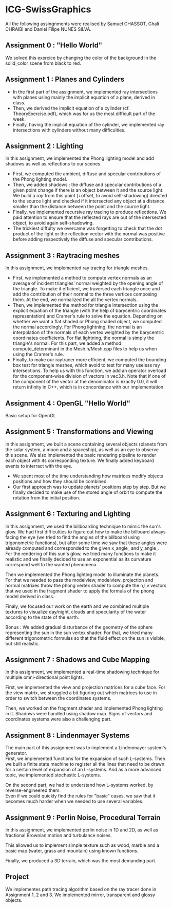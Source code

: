 # ICG-SwissGraphics

All the following assingnments were realised by Samuel CHASSOT, Ghali CHRAIBI and Daniel Filipe NUNES SILVA.

## Assignment 0 : "Hello World"

We solved this exercice by changing the color of the background in the solid_color scene from black to red.

## Assignment 1 : Planes and Cylinders

- In the first part of the assignment, we implemented ray intersections with planes using mainly the implicit equation of a plane, derived in class.
- Then, we derived the implicit equation of a cylinder (cf. TheoryExercise.pdf), which was for us the most difficult part of the week.
- Finally, having the implicit equation of the cylinder, we implemented ray intersections with cylinders without many difficulties.

## Assignment 2 : Lighting

In this assignment, we implemented the Phong lighting model and add shadows as well as reflections to our scenes.

- First, we computed the ambient, diffuse and specular contributions of the Phong lighting model.
- Then, we added shadows : the diffuse and specular contributions of a given point change if there is an object between it and the source light. We build a _ray_ from this point (+offset, to avoid self-shadowing) directed to the source light and checked if it intersected any object at a distance smaller than the distance between the point and the source light.
- Finally, we implemented recursive ray tracing to produce reflections. We paid attention to ensure that the reflected rays are out of the intersected object, to avoid again self-shadowing.
- The trickiest diffulty we overcame was forgetting to check that the dot product of the light or the reflection vector with the normal was positive before adding respectively the diffuse and specular contributions.

## Assignment 3 : Raytracing meshes

In this assignment, we implemented ray tracing for triangle meshes.

- First, we implemented a method to compute vertex normals as an average of incident triangles' normal weighted by the opening angle of the triangle. To make it efficient, we traversed each triangle once and add the contribution of their normal to the three vertices composing them. At the end, we normalized the all the vertex normals.
- Then, we implemented the method for triangle intersection using the explicit equation of the triangle (with the help of barycentric coordinates representation) and Cramer's rule to solve the equation. Depending on whether we  want a flat shaded or Phong shaded object, we computed the normal accordingly. For Phong lightning, the normal is an interpolation of the normals of each vertex weighted by the barycentric coordinates coefficients. For flat lightning, the normal is simply the triangle's normal.
For this part, we added a method compute_determinant in the Mesh.h/Mesh.cpp files to help us when using the Cramer's rule.
- Finally, to make our raytracer more efficient, we computed the bounding box test for triangle meshes, which avoid to test for many useless ray intersections. To help us with this function, we add an operator overload for the component-wise division of vectors in vec3.h.
Note that if one of the component of the vector at the denominator is exactly 0.0, it will return infinity in C++, which is in concordance with our implementation.

## Assignment 4 : OpenGL "Hello World"

Basic setup for OpenGL


## Assignment 5 : Transformations and Viewing

In this assignment, we built a scene containing several objects (planets from the solar system, a moon and a spaceship), as well as an eye to observe this scene. We also implemented the basic rendering pipeline to render each object with its corresponding texture. We finally added keyboard events to interract with the eye.

- We spent most of the time understanding how matrices modify objects positions and how they should be combined.
- Our first approach was to update planets' positions step by step. But we finally decided to make use of the stored angle of orbit to compute the rotation from the initial position.

## Assignment 6 : Texturing and Lighting

In this assignment, we used the billboarding technique to mimic the sun's glow. We had first difficulties to figure out how to make the billboard always facing the eye (we tried to find the angles of the billboard using trigonometric functions), but after some time we saw that these angles were already computed and corresponded to the given x\_angle_ and y\_angle_.
For the rendering of this sun's glow, we tried many functions to make it realistic and we finally decided to use an exponential as its curvature correspond well to the wanted phenomena.

Then we implemented the Phong lighting model to illuminate the planets. For that we needed to pass the modelview, modelview_projection and normal matrixes throw the phong vertex shader to compute the n,l,v vectors that we used in the fragment shader to apply the formula of the phong model derived in class.

Finaly, we focused our work on the earth and we combined multiple textures to visualize day/night, clouds and specularity of the water according to the state of the earth.

Bonus : We added gradual disturbance of the geometry of the sphere representing the sun in the sun vertex shader. For that, we tried many different trigonometric formulas so that the fluid effect on the sun is visible, but still realistic.

## Assignment 7 : Shadows and Cube Mapping

In this assignment, we implemented a real-time shadowing technique for multiple omni-directional point lights.

First, we implemented the view and projection matrices for a cube face. For the view matrix, we struggled a bit figuring out which matrices to use in order to switch between the coordinates systems.

Then, we worked on the fragment shader and implemented Phong lighting in it. Shadows were handled using shadow map. Signs of vectors and coordinates systems were also a challenging part. 

## Assignment 8 : Lindenmayer Systems

The main part of this assignment was to implement a Lindenmayer system's generator.   
First, we implemented functions for the expansion of such L-systems. Then we built a finite state machine to register all the lines that need to be drawn for a certain level of expansion of an L-systems. And as a more advanced topic, we implemented stochastic L-systems.

On the second part, we had to understand how L-systems worked, by reverse-engineered them.    
Even if we could quickly find the rules for "basic" cases, we saw that it becomes much harder when we needed to use several variables.

## Assignment 9 : Perlin Noise, Procedural Terrain

In this assignment, we implemented perlin noise in 1D and 2D, as well as fractional Brownian motion and turbulance noises.  

This allowed us to implement simple texture such as wood, marble and a basic map (water, grass and mountain) using known functions.

Finally, we produced a 3D terrain, which was the most demanding part.  


## Project

We implementes path tracing algorithm based on the ray tracer done in Assignment 1, 2 and 3. We implemented mirror, transparent and glossy objects.
